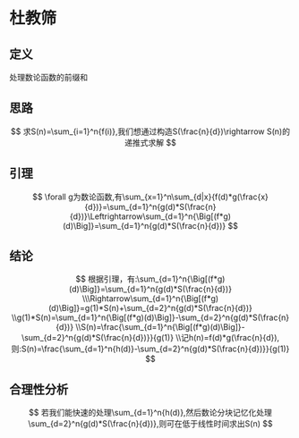 # 杜教筛

## 定义

处理数论函数的前缀和

## 思路

$$
求S(n)=\sum_{i=1}^n{f(i)},我们想通过构造S(\frac{n}{d})\rightarrow S(n)的递推式求解
$$

## 引理

$$
\forall g为数论函数,有\sum_{x=1}^n\sum_{d|x}{f(d)*g(\frac{x}{d})}=\sum_{d=1}^n{g(d)*S(\frac{n}{d})}\Leftrightarrow\sum_{d=1}^n{\Big[(f*g)(d)\Big]}=\sum_{d=1}^n{g(d)*S(\frac{n}{d})}
$$

## 结论

$$
根据引理，有:\sum_{d=1}^n{\Big[(f*g)(d)\Big]}=\sum_{d=1}^n{g(d)*S(\frac{n}{d})}
\\\Rightarrow\sum_{d=1}^n{\Big[(f*g)(d)\Big]}=g(1)*S(n)+\sum_{d=2}^n{g(d)*S(\frac{n}{d})}
\\g(1)*S(n)=\sum_{d=1}^n{\Big[(f*g)(d)\Big]}-\sum_{d=2}^n{g(d)*S(\frac{n}{d})}
\\S(n)=\frac{\sum_{d=1}^n{\Big[(f*g)(d)\Big]}-\sum_{d=2}^n{g(d)*S(\frac{n}{d})}}{g(1)}
\\记h(n)=f(d)*g(\frac{n}{d}),则:S(n)=\frac{\sum_{d=1}^n{h(d)}-\sum_{d=2}^n{g(d)*S(\frac{n}{d})}}{g(1)}
$$

## 合理性分析

$$
若我们能快速的处理\sum_{d=1}^n{h(d)},然后数论分块记忆化处理\sum_{d=2}^n{g(d)*S(\frac{n}{d})},则可在低于线性时间求出S(n)
$$

